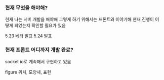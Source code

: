 ### 현재 무엇을 해야해?
현재 나는 서버 개발을 해야해 그렇게 하기 위해서는 프론트와 이야기해 현재 진행이 어떻게 되었는지 확인할 필요가 있음 

5.23 베타 발표 
5.24 발표 

### 현재 프론트 어디까지 개발 완료?
socket io로 계속해서 구현하고 있음 


figure 위치, 모양새, 표현 

